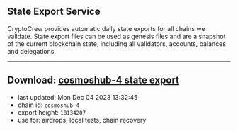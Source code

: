 ## State Export Service
CryptoCrew provides automatic daily state exports for all chains we validate. State export files can be used as genesis files and are a snapshot of the current blockchain state, including all validators, accounts, balances and delegations.

---
**Download: [cosmoshub-4 state export](https://dl.ccvalidators.com/SERVICE/cosmoshub/cosmoshub-4_export_18134207.json)**
---

- last updated: Mon Dec 04 2023 13:32:45
- chain id: `cosmoshub-4`
- export height: `18134207`
- use for: airdrops, local tests, chain recovery
